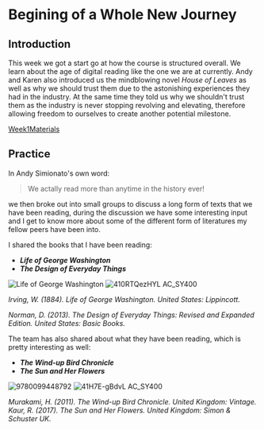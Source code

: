 # Begining of a Whole New Journey
## Introduction
This week we got a start go at how the course is structured overall. We learn about the age of digital reading like the one we are at currently. Andy and Karen also introduced us the mindblowing novel *House of Leaves* as well as why we should trust them due to the astonishing experiences they had in the industry. At the same time they told us why we shouldn't trust them as the industry is never stopping revolving and elevating, therefore allowing freedom to ourselves to create another potential milestone. 

[Week1Materials](https://drive.google.com/drive/folders/1G21z95TwWmkE1V7Sd08cL_Sm7DSOokO3)

## Practice 
In Andy Simionato's own word:
>We actally read more than anytime in the history ever! 

we then broke out into small groups to discuss a long form of texts that we have been reading, during the discussion we have some interesting input and I get to know more about some of the different form of literatures my fellow peers have been into.

I shared the books that I have been reading:

- ***Life of George Washington***
- ***The Design of Everyday Things***

![Life of George Washington](https://user-images.githubusercontent.com/68985229/92190571-db543e80-eea4-11ea-891f-1dd53f310ab2.JPG) ![410RTQezHYL _AC_SY400_](https://user-images.githubusercontent.com/68985229/92191231-8a454a00-eea6-11ea-95ff-4fedbef4dd23.jpg)

*Irving, W. (1884). Life of George Washington. United States: Lippincott.*

*Norman, D. (2013). The Design of Everyday Things: Revised and Expanded Edition. United States: Basic Books.*

The team has also shared about what they have been reading, which is pretty interesting as well:

- ***The Wind-up Bird Chronicle***
- ***The Sun and Her Flowers***

![9780099448792](https://user-images.githubusercontent.com/68985229/92321182-65e69a80-f06b-11ea-867a-5c4052e06fca.jpg) ![41H7E-gBdvL _AC_SY400_](https://user-images.githubusercontent.com/68985229/92321343-83683400-f06c-11ea-8a67-779a0537f320.jpg)

*Murakami, H. (2011). The Wind-up Bird Chronicle. United Kingdom: Vintage.*
*Kaur, R. (2017). The Sun and Her Flowers. United Kingdom: Simon & Schuster UK.*

